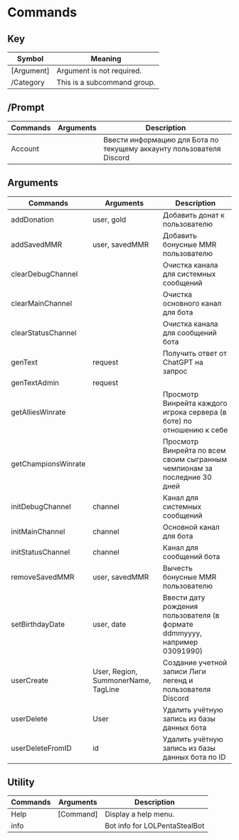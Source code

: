 # Commands

## Key 
| Symbol      | Meaning                        |
|-------------|--------------------------------|
| [Argument]  | Argument is not required.      |
| /Category   | This is a subcommand group.    |

## /Prompt
| Commands | Arguments | Description                                                          |
|----------|-----------|----------------------------------------------------------------------|
| Account  |           | Ввести информацию для Бота по текущему аккаунту пользователя Discord |

## Arguments
| Commands            | Arguments                           | Description                                                               |
|---------------------|-------------------------------------|---------------------------------------------------------------------------|
| addDonation         | user, gold                          | Добавить донат к пользователю                                             |
| addSavedMMR         | user, savedMMR                      | Добавить бонусные MMR пользователю                                        |
| clearDebugChannel   |                                     | Очистка канала для системных сообщений                                    |
| clearMainChannel    |                                     | Очистка основного канал для бота                                          |
| clearStatusChannel  |                                     | Очистка канала для сообщений бота                                         |
| genText             | request                             | Получить ответ от ChatGPT на запрос                                       |
| genTextAdmin        | request                             |                                                                           |
| getAlliesWinrate    |                                     | Просмотр Винрейта каждого игрока сервера (в боте) по отношению к себе     |
| getChampionsWinrate |                                     | Просмотр Винрейта по всем своим сыгранным чемпионам за последние 30 дней  |
| initDebugChannel    | channel                             | Канал для системных сообщений                                             |
| initMainChannel     | channel                             | Основной канал для бота                                                   |
| initStatusChannel   | channel                             | Канал для сообщений бота                                                  |
| removeSavedMMR      | user, savedMMR                      | Вычесть бонусные MMR пользователю                                         |
| setBirthdayDate     | user, date                          | Ввести дату рождения пользователя (в формате ddmmyyyy, например 03091990) |
| userCreate          | User, Region, SummonerName, TagLine | Создание учетной записи Лиги легенд и пользователя Discord                |
| userDelete          | User                                | Удалить учётную запись из базы данных бота                                |
| userDeleteFromID    | id                                  | Удалить учётную запись из базы данных бота по ID                          |

## Utility
| Commands | Arguments | Description                   |
|----------|-----------|-------------------------------|
| Help     | [Command] | Display a help menu.          |
| info     |           | Bot info for LOLPentaStealBot |


